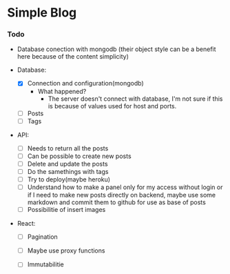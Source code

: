 # Simple Blog

### Todo
- Database conection with mongodb (their object style can be a benefit here because of the content simplicity)

- Database:
    - [x] Connection and configuration(mongodb)
      - What happened? 
        - The server doesn't connect with database, I'm not sure if this is because of values used for host and ports.
    - [ ] Posts
    - [ ] Tags

- API:
    - [ ] Needs to return all the posts
    - [ ] Can be possible to create new posts
    - [ ] Delete and update the posts
    - [ ] Do the samethings with tags
    - [ ] Try to deploy(maybe heroku)
    - [ ] Understand how to make a panel only for my access without login or if I need to make new posts directly on backend, maybe use some markdown and commit them to github for use as base of posts
    - [ ] Possibilitie of insert images

- React:
    - [ ] Pagination
    - [ ] Maybe use proxy functions 
    - [ ] Immutabilitie 

